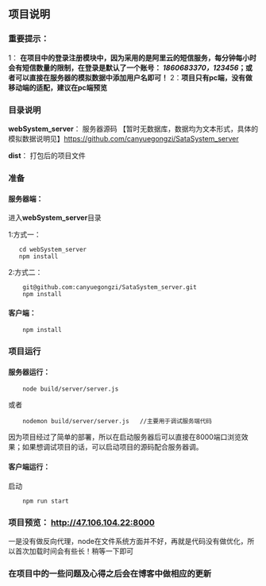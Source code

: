 ﻿## 项目说明
### **重要提示**：
1： **在项目中的登录注册模块中，因为采用的是阿里云的短信服务，每分钟每小时会有短信数量的限制，在登录是默认了一个账号： *1860683370，123456*；或者可以直接在服务器的模拟数据中添加用户名即可！**
2：**项目只有pc端，没有做移动端的适配，建议在pc端预览**
### **目录说明**
**webSystem_server**：
服务器源码  【暂时无数据库，数据均为文本形式，具体的模拟数据说明见】https://github.com/canyuegongzi/SataSystem_server

**dist**： 
打包后的项目文件
### 准备
#### **服务器端**：
进入**webSystem_server**目录

1:方式一：
```
   cd webSystem_server
   npm install
```
2:方式二：

```
    git@github.com:canyuegongzi/SataSystem_server.git
    npm install
```
#### **客户端**：
```
    npm install
```
### 项目运行
#### 服务器运行：
```
    node build/server/server.js
```
或者
```
    nodemon build/server/server.js   //主要用于调试服务端代码 
```
因为项目经过了简单的部署，所以在启动服务器后可以直接在8000端口浏览效果；如果想调试项目的话，可以启动项目的源码配合服务器调。
#### 客户端运行：
启动
```
    npm run start
```
### 项目预览： http://47.106.104.22:8000   
一是没有做反向代理，node在文件系统方面并不好，再就是代码没有做优化，所以首次加载时间会有些长！稍等一下即可
### **在项目中的一些问题及心得之后会在博客中做相应的更新**
